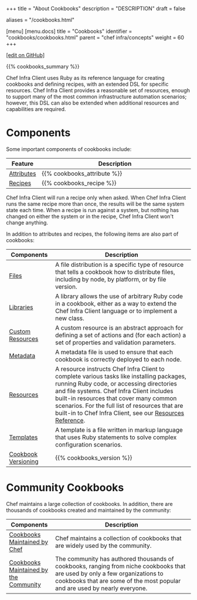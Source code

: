 +++
title = "About Cookbooks"
description = "DESCRIPTION"
draft = false

aliases = "/cookbooks.html"

[menu]
  [menu.docs]
    title = "Cookbooks"
    identifier = "cookbooks/cookbooks.html"
    parent = "chef infra/concepts"
    weight = 60
+++    

[\[edit on
GitHub\]](https://github.com/chef/chef-web-docs/blob/master/chef_master/source/cookbooks.rst)

{{% cookbooks_summary %}}

Chef Infra Client uses Ruby as its reference language for creating
cookbooks and defining recipes, with an extended DSL for specific
resources. Chef Infra Client provides a reasonable set of resources,
enough to support many of the most common infrastructure automation
scenarios; however, this DSL can also be extended when additional
resources and capabilities are required.

Components
==========

Some important components of cookbooks include:

<table>
<colgroup>
<col style="width: 12%" />
<col style="width: 87%" />
</colgroup>
<thead>
<tr class="header">
<th>Feature</th>
<th>Description</th>
</tr>
</thead>
<tbody>
<tr class="odd">
<td><a href="/attributes.html">Attributes</a></td>
<td>{{% cookbooks_attribute %}}</td>
</tr>
<tr class="even">
<td><a href="/recipes.html">Recipes</a></td>
<td>{{% cookbooks_recipe %}}</td>
</tr>
</tbody>
</table>

Chef Infra Client will run a recipe only when asked. When Chef Infra
Client runs the same recipe more than once, the results will be the same
system state each time. When a recipe is run against a system, but
nothing has changed on either the system or in the recipe, Chef Infra
Client won't change anything.

In addition to attributes and recipes, the following items are also part
of cookbooks:

<table>
<colgroup>
<col style="width: 25%" />
<col style="width: 75%" />
</colgroup>
<thead>
<tr class="header">
<th>Components</th>
<th>Description</th>
</tr>
</thead>
<tbody>
<tr class="odd">
<td><a href="/files.html">Files</a></td>
<td>A file distribution is a specific type of resource that tells a cookbook how to distribute files, including by node, by platform, or by file version.</td>
</tr>
<tr class="even">
<td><a href="/libraries.html">Libraries</a></td>
<td>A library allows the use of arbitrary Ruby code in a cookbook, either as a way to extend the Chef Infra Client language or to implement a new class.</td>
</tr>
<tr class="odd">
<td><a href="/custom_resources.html">Custom Resources</a></td>
<td>A custom resource is an abstract approach for defining a set of actions and (for each action) a set of properties and validation parameters.</td>
</tr>
<tr class="even">
<td><a href="/cookbook_repo.html">Metadata</a></td>
<td>A metadata file is used to ensure that each cookbook is correctly deployed to each node.</td>
</tr>
<tr class="odd">
<td><a href="/resource.html">Resources</a></td>
<td>A resource instructs Chef Infra Client to complete various tasks like installing packages, running Ruby code, or accessing directories and file systems. Chef Infra Client includes built-in resources that cover many common scenarios. For the full list of resources that are built-in to Chef Infra Client, see our <a href="/resource_reference.html">Resources Reference</a>.</td>
</tr>
<tr class="even">
<td><a href="/templates.html">Templates</a></td>
<td>A template is a file written in markup language that uses Ruby statements to solve complex configuration scenarios.</td>
</tr>
<tr class="odd">
<td><a href="/cookbook_versioning.html">Cookbook Versioning</a></td>
<td>{{% cookbooks_version %}}</td>
</tr>
</tbody>
</table>

Community Cookbooks
===================

Chef maintains a large collection of cookbooks. In addition, there are
thousands of cookbooks created and maintained by the community:

<table>
<colgroup>
<col style="width: 25%" />
<col style="width: 75%" />
</colgroup>
<thead>
<tr class="header">
<th>Components</th>
<th>Description</th>
</tr>
</thead>
<tbody>
<tr class="odd">
<td><a href="https://github.com/chef-cookbooks">Cookbooks Maintained by Chef</a></td>
<td>Chef maintains a collection of cookbooks that are widely used by the community.</td>
</tr>
<tr class="even">
<td><a href="https://supermarket.chef.io/cookbooks">Cookbooks Maintained by the Community</a></td>
<td>The community has authored thousands of cookbooks, ranging from niche cookbooks that are used by only a few organizations to cookbooks that are some of the most popular and are used by nearly everyone.</td>
</tr>
</tbody>
</table>
